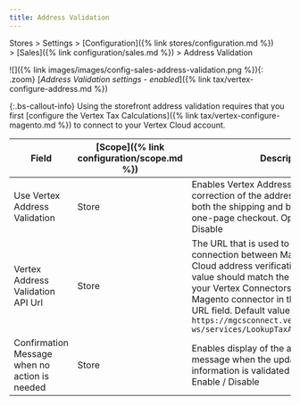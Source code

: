 ```yaml
---
title: Address Validation
---
```


Stores > Settings > [Configuration]({% link stores/configuration.md %}) > [Sales]({% link configuration/sales.md %}) > Address Validation

![]({% link images/images/config-sales-address-validation.png %}){: .zoom}
[_Address Validation settings - enabled_]({% link tax/vertex-configure-address.md %})

{:.bs-callout-info}
Using the storefront address validation requires that you first [configure the Vertex Tax Calculations]({% link tax/vertex-configure-magento.md %}) to connect to your Vertex Cloud account.

|Field|[Scope]({% link configuration/scope.md %})|Description|
|--- |--- |--- |
|Use Vertex Address Validation|Store|Enables Vertex Address Validation to prompt correction of the address information on both the shipping and billing steps of the one-page checkout. Options: Enable / Disable|
|Vertex Address Validation API Url|Store|The URL that is used to validate the connection between Magento and Vertex Cloud address verification services. This value should match the URL displayed in your Vertex Connectors page for the Magento connector in the Address Lookup URL field. Default value: `https://mgcsconnect.vertexsmb.com/vertex-ws/services/LookupTaxAreas70`|
|Confirmation Message when no action is needed|Store|Enables display of the address verification message when the updated address information is validated as correct. Options: Enable / Disable|

